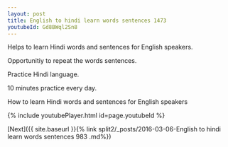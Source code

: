 ```yaml
---
layout: post
title: English to hindi learn words sentences 1473 
youtubeId: Gd8BWql2Sn8
---
```

 
 
Helps to learn Hindi words and sentences for English speakers.

Opportunitiy to repeat the words sentences. 

Practice Hindi language. 
 
10 minutes practice every day. 
 
How to learn Hindi words and sentences for English speakers 
 
{% include youtubePlayer.html id=page.youtubeId %}
 
 
[Next]({{ site.baseurl }}{% link  split2/_posts/2016-03-06-English to hindi learn words sentences 983 .md%})
 
